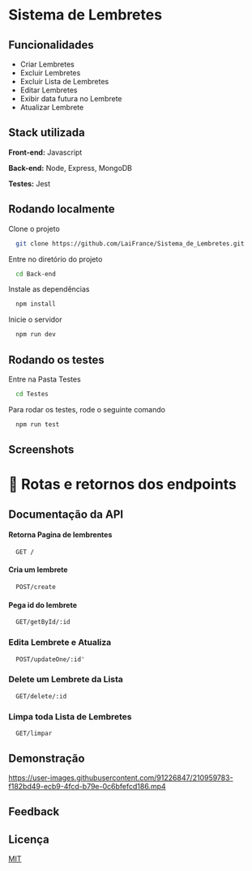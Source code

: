 # Sistema de Lembretes



## Funcionalidades

- Criar Lembretes
- Excluir Lembretes
- Excluir Lista de Lembretes
- Editar Lembretes
- Exibir data futura no Lembrete
- Atualizar Lembrete 


## Stack utilizada

**Front-end:** Javascript

**Back-end:** Node, Express, MongoDB

**Testes:** Jest




## Rodando localmente

Clone o projeto

```bash
  git clone https://github.com/LaiFrance/Sistema_de_Lembretes.git
```

Entre no diretório do projeto

```bash
  cd Back-end
```

Instale as dependências

```bash
  npm install
```

Inicie o servidor

```bash
  npm run dev

```



## Rodando os testes

Entre na Pasta Testes

```bash
  cd Testes
```

Para rodar os testes, rode o seguinte comando

```bash
  npm run test
```

## Screenshots



# 📌  Rotas e retornos dos endpoints

## Documentação da API

#### Retorna Pagina de lembrentes

```http
  GET /
```

#### Cria um lembrete

```http
  POST/create
```

#### Pega id do lembrete

```http
  GET/getById/:id
```
### Edita Lembrete e Atualiza

```http
  POST/updateOne/:id'
```
### Delete um Lembrete da Lista
```http
  GET/delete/:id
```
### Limpa toda Lista de Lembretes

```http
  GET/limpar
```

## Demonstração






https://user-images.githubusercontent.com/91226847/210959783-f182bd49-ecb9-4fcd-b79e-0c6bfefcd186.mp4





## Feedback




## Licença

[MIT](https://choosealicense.com/licenses/mit/)




